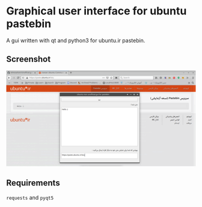 # Graphical user interface for ubuntu pastebin
A gui written with qt and python3 for ubuntu.ir pastebin.  
## Screenshot
![GUI](/screenshot/gui.png)

## Requirements
`requests` and `pyqt5`
